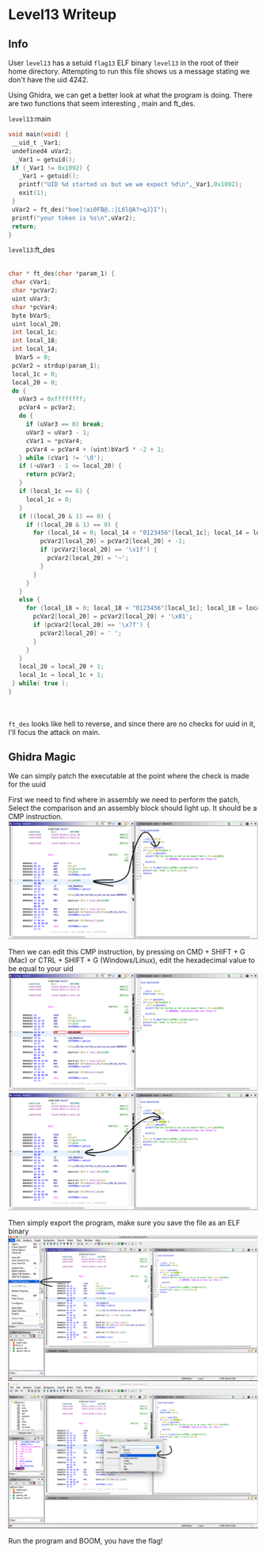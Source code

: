 # Level13 Writeup
 
## Info
 
User `level13` has a setuid `flag13` ELF binary `level13` in the root of their home directory. Attempting to run this file shows us a message stating we don't have the uid 4242.
 
Using Ghidra, we can get a better look at what the program is doing. There are two functions that seem interesting , main and ft_des.
 
`level13`:main
``` c
void main(void) {
 __uid_t _Var1;
 undefined4 uVar2;
  _Var1 = getuid();
 if (_Var1 != 0x1092) {
   _Var1 = getuid();
   printf("UID %d started us but we we expect %d\n",_Var1,0x1092);
   exit(1);
 }
 uVar2 = ft_des("boe]!ai0FB@.:|L6l@A?>qJ}I");
 printf("your token is %s\n",uVar2);
 return;
}
```
 
`level13`:ft_des
``` c
 
char * ft_des(char *param_1) {
 char cVar1;
 char *pcVar2;
 uint uVar3;
 char *pcVar4;
 byte bVar5;
 uint local_20;
 int local_1c;
 int local_18;
 int local_14;
  bVar5 = 0;
 pcVar2 = strdup(param_1);
 local_1c = 0;
 local_20 = 0;
 do {
   uVar3 = 0xffffffff;
   pcVar4 = pcVar2;
   do {
     if (uVar3 == 0) break;
     uVar3 = uVar3 - 1;
     cVar1 = *pcVar4;
     pcVar4 = pcVar4 + (uint)bVar5 * -2 + 1;
   } while (cVar1 != '\0');
   if (~uVar3 - 1 <= local_20) {
     return pcVar2;
   }
   if (local_1c == 6) {
     local_1c = 0;
   }
   if ((local_20 & 1) == 0) {
     if ((local_20 & 1) == 0) {
       for (local_14 = 0; local_14 < "0123456"[local_1c]; local_14 = local_14 + 1) {
         pcVar2[local_20] = pcVar2[local_20] + -1;
         if (pcVar2[local_20] == '\x1f') {
           pcVar2[local_20] = '~';
         }
       }
     }
   }
   else {
     for (local_18 = 0; local_18 < "0123456"[local_1c]; local_18 = local_18 + 1) {
       pcVar2[local_20] = pcVar2[local_20] + '\x01';
       if (pcVar2[local_20] == '\x7f') {
         pcVar2[local_20] = ' ';
       }
     }
   }
   local_20 = local_20 + 1;
   local_1c = local_1c + 1;
 } while( true );
}
 
 
```
 
`ft_des` looks like hell to reverse, and since there are no checks for uuid in it, I'll focus the attack on main.
 
## Ghidra Magic
 
We can simply patch the executable at the point where the check is made for the uuid
 
First we need to find where in assembly we need to perform the patch, Select the comparison and an assembly block should light up. It should be a CMP instruction.
![alt text](FindingTheCMP.png)
 
Then we can edit this CMP instruction, by pressing on CMD + SHIFT + G (Mac) or CTRL + SHIFT + G (Windows/Linux), edit the hexadecimal value to be equal to your uid
![alt text](EditingTheCMP.png)
![alt text](ChangedValues.png)
 
Then simply export the program, make sure you save the file as an ELF binary
![alt text](ExportPatchedProgram.png)
![alt text](ExportElfBinary.png)
 
Run the program and BOOM, you have the flag!
 

